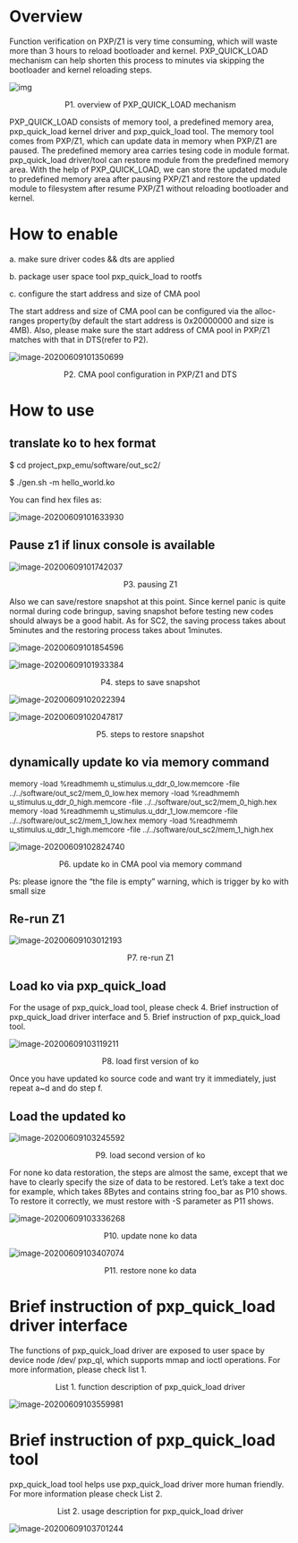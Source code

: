 # Overview

Function verification on PXP/Z1 is very time consuming, which will waste more than 3 hours to reload bootloader and kernel. PXP_QUICK_LOAD mechanism can help shorten this process to minutes via skipping the bootloader and kernel reloading steps.

![img](images/pxp_quick_load_overview.png)

<center>P1. overview of PXP_QUICK_LOAD mechanism</center>

PXP_QUICK_LOAD consists of memory tool, a predefined memory area, pxp_quick_load kernel driver and pxp_quick_load tool. The memory tool comes from PXP/Z1, which can update data in memory when PXP/Z1 are paused. The predefined memory area carries tesing code in module format. pxp_quick_load driver/tool can restore module from the predefined memory area. With the help of PXP_QUICK_LOAD, we can store the updated module to predefined memory area after pausing PXP/Z1 and restore the updated module to filesystem after resume PXP/Z1 without reloading bootloader and kernel.

# How to enable

a. make sure driver codes && dts are applied

b. package user space tool pxp_quick_load to rootfs

c. configure the start address and size of CMA pool

The start address and size of CMA pool can be configured via the alloc-ranges property(by default the start address is 0x20000000 and size is 4MB). Also, please make sure the start address of CMA pool in PXP/Z1 matches with that in DTS(refer to P2).

![image-20200609101350699](images/CMA_pool_configuration.png)

<center>P2. CMA pool configuration in PXP/Z1 and DTS</center>

# How to use

## translate ko to hex format

$ cd project_pxp_emu/software/out_sc2/

$ ./gen.sh -m hello_world.ko

You can find hex files as:

![image-20200609101633930](images/hex_output.png)

## Pause z1 if linux console is available

![image-20200609101742037](images/pause_z1.png)

<center>P3. pausing Z1</center>

Also we can save/restore snapshot at this point. Since kernel panic is quite normal during code bringup, saving snapshot before testing new codes should always be a good habit. As for SC2, the saving process takes about 5minutes and the restoring process takes about 1minutes.

![image-20200609101854596](images/z1_snapshot_a.png)

![image-20200609101933384](images/z1_snapshot_b.png)

<center>P4. steps to save snapshot</center>

![image-20200609102022394](images/z1_restore_snapshot_a.png)

![image-20200609102047817](images/z1_restore_snapshot_b.png)

<center>P5. steps to restore snapshot</center>

## dynamically update ko via memory command

<font size=2>memory -load %readhmemh u_stimulus.u_ddr_0_low.memcore -file ../../software/out_sc2/mem_0_low.hex</font>
<font size=2>memory -load %readhmemh u_stimulus.u_ddr_0_high.memcore -file ../../software/out_sc2/mem_0_high.hex</font>
<font size=2>memory -load %readhmemh u_stimulus.u_ddr_1_low.memcore -file ../../software/out_sc2/mem_1_low.hex</font>
<font size=2>memory -load %readhmemh u_stimulus.u_ddr_1_high.memcore -file ../../software/out_sc2/mem_1_high.hex</font>

![image-20200609102824740](images/update_data_via_memory_tool.png)

<center>P6. update ko in CMA pool via memory command</center>

Ps: please ignore the “the file is empty” warning, which is trigger by ko with small size

## Re-run Z1

![image-20200609103012193](images/re-run_z1.png)

<center>P7. re-run Z1</center>

## Load ko via pxp_quick_load

For the usage of pxp_quick_load tool, please check 4. Brief instruction of pxp_quick_load driver interface and 5. Brief instruction of pxp_quick_load tool.

![image-20200609103119211](images/load_first_version_of_ko.png)

<center>P8. load first version of ko</center>

Once you have updated ko source code and want try it immediately, just repeat a~d and do step f.

## Load the updated ko

![image-20200609103245592](images/load_updated_ko.png)

<center>P9. load second version of ko</center>

For none ko data restoration, the steps are almost the same, except that we have to clearly specify the size of data to be restored. Let’s take a text doc for example, which takes 8Bytes and contains string foo_bar as P10 shows. To restore it correctly, we must restore with -S parameter as P11 shows.

![image-20200609103336268](images/update_data.png)

<center>P10. update none ko data</center>

![image-20200609103407074](images/restore_none_ko_data.png)

<center>P11. restore none ko data</center>

# Brief instruction of pxp_quick_load driver interface

The functions of pxp_quick_load driver are exposed to user space by device node /dev/ pxp_ql, which supports mmap and ioctl operations. For more information, please check list 1.

<center>List 1. function description of pxp_quick_load driver</center>

![image-20200609103559981](images/desc_of_pxp_ql_driver_apis.png)

# Brief instruction of pxp_quick_load tool

pxp_quick_load tool helps use pxp_quick_load driver more human friendly. For more information please check List 2.

<center>List 2. usage description for pxp_quick_load driver</center>

![image-20200609103701244](images/desc_of_pxp_ql_tool.png)